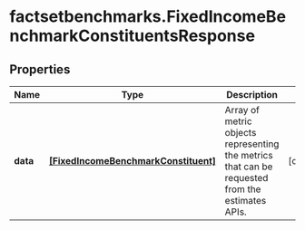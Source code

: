 # factsetbenchmarks.FixedIncomeBenchmarkConstituentsResponse

## Properties

Name | Type | Description | Notes
------------ | ------------- | ------------- | -------------
**data** | [**[FixedIncomeBenchmarkConstituent]**](FixedIncomeBenchmarkConstituent.md) | Array of metric objects representing the metrics that can be requested from the estimates APIs.  | [optional] 


